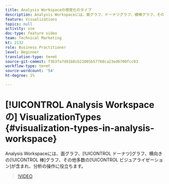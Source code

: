 ```yaml
---
title: Analysis Workspaceの視覚化のタイプ
description: Analysis Workspaceには、面グラフ、ドーナツグラフ、横棒グラフ、その他多数のビジュアライゼーションが含まれており、分析に役立ちます。
feature: Visualizations
topics: null
activity: use
doc-type: feature video
team: Technical Marketing
kt: 2132
role: Business Practitioner
level: Beginner
translation-type: tm+mt
source-git-commit: f3b3fa7d91b0cb21005b57768ca23ed6700fcc03
workflow-type: tm+mt
source-wordcount: '54'
ht-degree: 1%

---
```



# [!UICONTROL Analysis Workspaceの] VisualizationTypes  {#visualization-types-in-analysis-workspace}

Analysis Workspaceには、面グラフ、[!UICONTROL ドーナツ]グラフ、横向きの[!UICONTROL 棒]グラフ、その他多数の[!UICONTROL ビジュアライゼーション]が含まれ、分析の操作に役立ちます。

>[!VIDEO](https://video.tv.adobe.com/v/23994/?quality=12)
